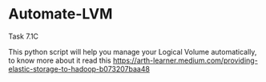 # Automate-LVM 
Task 7.1C 

This python script will help you manage your Logical Volume automatically, to know more about it read this https://arth-learner.medium.com/providing-elastic-storage-to-hadoop-b073207baa48 
